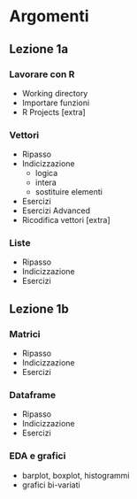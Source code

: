 # Argomenti

## Lezione 1a

### Lavorare con R

- Working directory
- Importare funzioni
- R Projects [extra]

### Vettori

- Ripasso
- Indicizzazione
  - logica
  - intera
  - sostituire elementi
- Esercizi
- Esercizi Advanced
- Ricodifica vettori [extra]

### Liste

- Ripasso
- Indicizzazione
- Esercizi

## Lezione 1b

### Matrici

- Ripasso <!-- TODO mettere slide di ripasso -->
- Indicizzazione
- Esercizi

### Dataframe

- Ripasso <!-- TODO mettere slide di ripasso -->
- Indicizzazione
- Esercizi

### EDA e grafici

- barplot, boxplot, histogrammi
- grafici bi-variati
